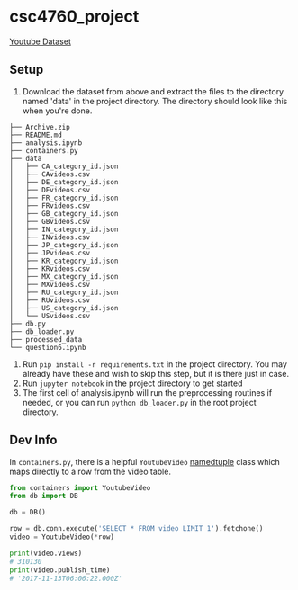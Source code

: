 # csc4760_project

[Youtube Dataset](https://www.kaggle.com/datasnaek/youtube-new)

## Setup
1. Download the dataset from above and extract the files to the directory named 'data' in the project directory. The directory should look like this when you're done. 
```
├── Archive.zip
├── README.md
├── analysis.ipynb
├── containers.py
├── data
│   ├── CA_category_id.json
│   ├── CAvideos.csv
│   ├── DE_category_id.json
│   ├── DEvideos.csv
│   ├── FR_category_id.json
│   ├── FRvideos.csv
│   ├── GB_category_id.json
│   ├── GBvideos.csv
│   ├── IN_category_id.json
│   ├── INvideos.csv
│   ├── JP_category_id.json
│   ├── JPvideos.csv
│   ├── KR_category_id.json
│   ├── KRvideos.csv
│   ├── MX_category_id.json
│   ├── MXvideos.csv
│   ├── RU_category_id.json
│   ├── RUvideos.csv
│   ├── US_category_id.json
│   └── USvideos.csv
├── db.py
├── db_loader.py
├── processed_data
└── question6.ipynb
```
1. Run `pip install -r requirements.txt` in the project directory. You may already have these and wish to skip this step, but it is there just in case.
2. Run `jupyter notebook` in the project directory to get started
3. The first cell of analysis.ipynb will run the preprocessing routines if needed, or you can run `python db_loader.py` in the root project directory. 


## Dev Info

In `containers.py`, there is a helpful `YoutubeVideo` [namedtuple](https://docs.python.org/3/library/collections.html#collections.namedtuple) class which maps directly to a row from the video table.


````python
from containers import YoutubeVideo
from db import DB

db = DB()

row = db.conn.execute('SELECT * FROM video LIMIT 1').fetchone()
video = YoutubeVideo(*row)

print(video.views)
# 310130
print(video.publish_time)
# '2017-11-13T06:06:22.000Z'
````

 

